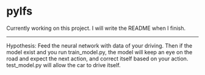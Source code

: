 # pylfs
Currently working on this project.
I will write the README when I finish.

______

Hypothesis:
Feed the neural network with data of your driving. Then if the model exist and you run train_model.py, the model will keep an eye on the road and expect the next action, and correct itself based on your action.
test_model.py will allow the car to drive itself.